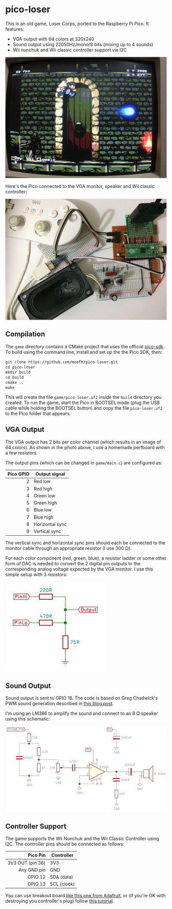 # pico-loser

This is an old game, Loser Corps, ported to the Raspberry Pi Pico. It features:

- VGA output with 64 colors at 320x240
- Sound output using 22050Hz/mono/8 bits (mixing up to 4 sounds)
- Wii nunchuk and Wii classic controller support via I2C

![Game Screen](images/screen.jpg)

Here's the Pico connected to the VGA monitor, speaker and Wii classic
controller:

![Photo of the Pico and peripherals](images/pico.jpg)


## Compilation

The `game` directory contains a CMake project that uses the official
[pico-sdk](https://github.com/raspberrypi/pico-sdk). To build using
the command line, install and set up the the Pico SDK, then:

    git clone https://github.com/moefh/pico-loser.git
    cd pico-loser
    mkdir build
    cd build
    cmake ..
    make

This will create the file `game/pico-loser.uf2` inside the `build`
directory you created. To run the game, start the Pico in BOOTSEL mode
(plug the USB cable while holding the BOOTSEL button) and copy the
file `pico-loser.uf2` to the Pico folder that appears.


## VGA Output

The VGA output has 2 bits per color channel (which results in an image
of 64 colors). As shown in the photo above, I use a homemade
perfboard with a few resistors.

The output pins (which can be changed in `game/main.c`) are configured as:

|  Pico GPIO |  Output signal  |
|-----------:|-----------------|
|          2 | Red low         |
|          3 | Red high        |
|          4 | Green low       |
|          5 | Green high      |
|          6 | Blue low        |
|          7 | Blue high       |
|          8 | Horizontal sync |
|          9 | Vertical sync   |

The vertical sync and horizontal sync pins should each be connected to
the monitor cable through an appropriate resistor (I use 300 Ω).

For each color component (red, green, blue), a resistor ladder or some
other form of DAC is needed to convert the 2 digital pin outputs to
the corresponding analog voltage expected by the VGA monitor. I use
this simple setup with 3 resistors:

![Color DAC schematic](images/dac-schematic.png)


## Sound Output

Sound output is sent to GPIO 16. The code is based on Greg Chadwick's
PWM sound generation described in [this blog
post](https://gregchadwick.co.uk/blog/playing-with-the-pico-pt3/).

I'm using an LM386 to amplify the sound and connect to an 8 Ω speaker
using this schematic:

![Sound output schematic](images/amp-schematic.png)


## Controller Support

The game supports the Wii Nunchuk and the Wii Classic Controller using
I2C. The controller pins should be connected as follows:

| Pico Pin         | Controller   |
|-----------------:|--------------|
| 3V3 OUT (pin 36) | 3V3          |
| Any GND pin      | GND          |
| GPIO 12          | SDA (data)   |
| GPIO 13          | SCL (clock)  |

You can use breakout board [like this one from
Adafruit](https://www.adafruit.com/product/4836), or (if you're OK
with destroying you controller's plug) follow [this
tutorial](https://create.arduino.cc/projecthub/infusion/using-a-wii-nunchuk-with-arduino-597254).
